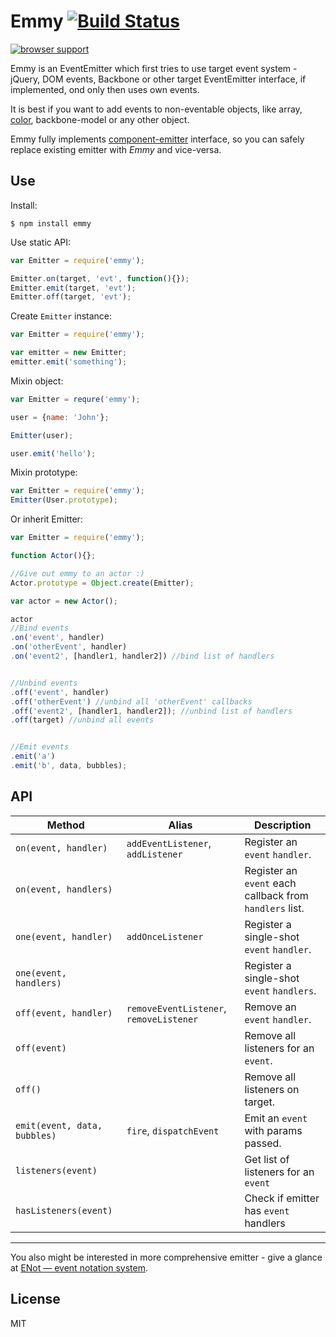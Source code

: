 # Emmy [![Build Status](https://travis-ci.org/dfcreative/emmy.svg?branch=master)](https://travis-ci.org/dfcreative/emmy)

[![browser support](https://ci.testling.com/dfcreative/emmy.png)
](https://ci.testling.com/dfcreative/emmy)


Emmy is an EventEmitter which first tries to use target event system - jQuery, DOM events, Backbone or other target EventEmitter interface, if implemented, ond only then uses own events.

It is best if you want to add events to non-eventable objects, like array, [color](https://github.com/harthur/color), backbone-model or any other object.

Emmy fully implements [component-emitter](https://github.com/component/emitter) interface, so you can safely replace existing emitter with _Emmy_ and vice-versa.



## Use

Install:

`$ npm install emmy`


Use static API:

```js
var Emitter = require('emmy');

Emitter.on(target, 'evt', function(){});
Emitter.emit(target, 'evt');
Emitter.off(target, 'evt');
```

Create `Emitter` instance:

```js
var Emitter = require('emmy');

var emitter = new Emitter;
emitter.emit('something');
```

Mixin object:
```js
var Emitter = requre('emmy');

user = {name: 'John'};

Emitter(user);

user.emit('hello');
```

Mixin prototype:
```js
var Emitter = require('emmy');
Emitter(User.prototype);
```

Or inherit Emitter:
```js
var Emitter = require('emmy');

function Actor(){};

//Give out emmy to an actor :)
Actor.prototype = Object.create(Emitter);

var actor = new Actor();

actor
//Bind events
.on('event', handler)
.on('otherEvent', handler)
.on('event2', [handler1, handler2]) //bind list of handlers


//Unbind events
.off('event', handler)
.off('otherEvent') //unbind all 'otherEvent' callbacks
.off('event2', [handler1, handler2]); //unbind list of handlers
.off(target) //unbind all events


//Emit events
.emit('a')
.emit('b', data, bubbles);
```

## API

Method | Alias | Description |
--- | --- | --- |
`on(event, handler)` | `addEventListener`, `addListener` | Register an `event` `handler`.
`on(event, handlers)` | | Register an `event` each callback from `handlers` list.
`one(event, handler)` | `addOnceListener` | Register a single-shot `event` `handler`.
`one(event, handlers)` | | Register a single-shot `event` `handlers`.
`off(event, handler)`| `removeEventListener`, `removeListener` | Remove an `event` `handler`.
`off(event)`|  | Remove all listeners for an `event`.
`off()`|  | Remove all listeners on target.
`emit(event, data, bubbles)`| `fire`, `dispatchEvent` | Emit an `event` with params passed.
`listeners(event)`| | Get list of listeners for an `event`
`hasListeners(event)`| | Check if emitter has `event` handlers


---

You also might be interested in more comprehensive emitter - give a glance at [ENot — event notation system](https://github.com/dfcreative/enot).


## License

MIT

